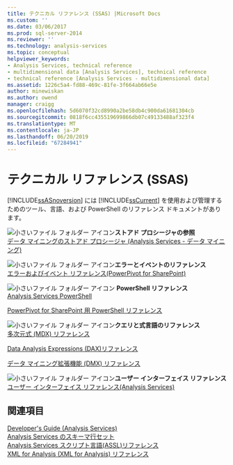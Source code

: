 ```yaml
---
title: テクニカル リファレンス (SSAS) |Microsoft Docs
ms.custom: ''
ms.date: 03/06/2017
ms.prod: sql-server-2014
ms.reviewer: ''
ms.technology: analysis-services
ms.topic: conceptual
helpviewer_keywords:
- Analysis Services, technical reference
- multidimensional data [Analysis Services], technical reference
- technical reference [Analysis Services - multidimensional data]
ms.assetid: 1226c5a4-fd88-469c-81fe-3f664ab66e5e
author: minewiskan
ms.author: owend
manager: craigg
ms.openlocfilehash: 5d6070f32cd8990a2be58db4c900da61681304cb
ms.sourcegitcommit: 0818f6cc435519699866db07c49133488af323f4
ms.translationtype: MT
ms.contentlocale: ja-JP
ms.lasthandoff: 06/20/2019
ms.locfileid: "67284941"
---
```

# <a name="technical-reference-ssas"></a>テクニカル リファレンス (SSAS)
  [!INCLUDE[ssASnoversion](../../includes/ssasnoversion-md.md)] には [!INCLUDE[ssCurrent](../../includes/sscurrent-md.md)] を使用および管理するためのツール、言語、および PowerShell のリファレンス ドキュメントがあります。  
  
 ![小さいファイル フォルダー アイコン](../../integration-services/media/filefolder-small.gif "小さいファイル フォルダー アイコン")**ストアド プロシージャの参照**  
 [データ マイニングのストアド プロシージャ (Analysis Services - データ マイニング)](/sql/analysis-services/data-mining/data-mining-stored-procedures-analysis-services-data-mining)  
  
 ![小さいファイル フォルダー アイコン](../../integration-services/media/filefolder-small.gif "小さいファイル フォルダー アイコン")**エラーとイベントのリファレンス**  
 [エラーおよびイベント リファレンス&#40;PowerPivot for SharePoint&#41;](../power-pivot-sharepoint/errors-and-events-reference-power-pivot-for-sharepoint.md)  
  
 ![小さいファイル フォルダー アイコン](../../integration-services/media/filefolder-small.gif "小さいファイル フォルダー アイコン") **PowerShell リファレンス**  
 [Analysis Services PowerShell](../analysis-services-powershell.md)  
  
 [PowerPivot for SharePoint 用 PowerShell リファレンス](/sql/analysis-services/powershell/powershell-reference-for-power-pivot-for-sharepoint)  
  
 ![小さいファイル フォルダー アイコン](../../integration-services/media/filefolder-small.gif "小さいファイル フォルダー アイコン")**クエリと式言語のリファレンス**  
 [多次元式 &#40;MDX&#41; リファレンス](/sql/mdx/multidimensional-expressions-mdx-reference)  
  
 [Data Analysis Expressions &#40;DAX&#41;リファレンス](/dax/data-analysis-expressions-dax-reference)  
  
 [データ マイニング拡張機能 &#40;DMX&#41; リファレンス](/sql/dmx/data-mining-extensions-dmx-reference)  
  
 ![小さいファイル フォルダー アイコン](../../integration-services/media/filefolder-small.gif "小さいファイル フォルダー アイコン")**ユーザー インターフェイス リファレンス**  
 [ユーザー インターフェイス リファレンス&#40;Analysis Services&#41;](../user-interface-reference-analysis-services.md)  
  
## <a name="see-also"></a>関連項目  
 [Developer's Guide &#40;Analysis Services&#41;](../analysis-services-developer-documentation.md)   
 [Analysis Services のスキーマ行セット](https://docs.microsoft.com/bi-reference/schema-rowsets/analysis-services-schema-rowsets)   
 [Analysis Services スクリプト言語&#40;ASSL&#41;リファレンス](https://docs.microsoft.com/bi-reference/assl/analysis-services-scripting-language-assl-for-xmla)   
 [XML for Analysis (XML for Analysis) リファレンス](https://docs.microsoft.com/bi-reference/xmla/xml-for-analysis-xmla-reference)  
  
  
